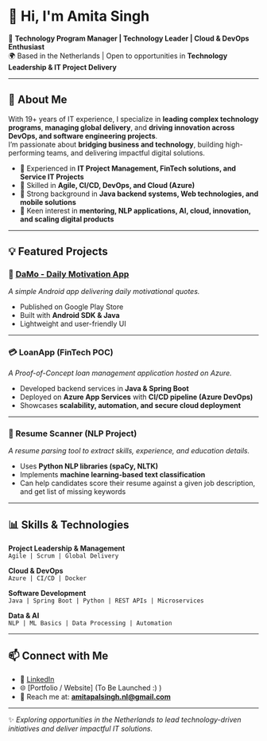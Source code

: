 

# 👋 Hi, I'm Amita Singh  

🚀 **Technology Program Manager | Technology Leader | Cloud & DevOps Enthusiast**  
🌍 Based in the Netherlands | Open to opportunities in **Technology Leadership & IT Project Delivery**  

---

## 🌟 About Me  
With 19+ years of IT experience, I specialize in **leading complex technology programs**, **managing global delivery**, and **driving innovation across DevOps, and software engineering projects**.  
I’m passionate about **bridging business and technology**, building high-performing teams, and delivering impactful digital solutions.  

- 🔹 Experienced in **IT Project Management, FinTech solutions, and Service IT Projects**  
- 🔹 Skilled in **Agile, CI/CD, DevOps, and Cloud (Azure)**  
- 🔹 Strong background in **Java backend systems, Web technologies, and mobile solutions**  
- 🔹 Keen interest in **mentoring, NLP applications, AI, cloud, innovation, and scaling digital products**  

---

## 💡 Featured Projects  

### 📱 [DaMo - Daily Motivation App](https://play.google.com/store/apps/details?id=com.PalasaFamily.DaMoComeBack)  
_A simple Android app delivering daily motivational quotes._  
- Published on Google Play Store  
- Built with **Android SDK & Java**  
- Lightweight and user-friendly UI  

---

### 💳 LoanApp (FinTech POC)  
_A Proof-of-Concept loan management application hosted on Azure._  
- Developed backend services in **Java & Spring Boot**  
- Deployed on **Azure App Services** with **CI/CD pipeline (Azure DevOps)**  
- Showcases **scalability, automation, and secure cloud deployment**  

---

### 📄 Resume Scanner (NLP Project)  
_A resume parsing tool to extract skills, experience, and education details._  
- Uses **Python NLP libraries (spaCy, NLTK)**  
- Implements **machine learning-based text classification**  
- Can help candidates score their resume against a given job description, and get list of missing keywords  

---

## 📊 Skills & Technologies  

**Project Leadership & Management**  
`Agile | Scrum | Global Delivery`  

**Cloud & DevOps**  
`Azure | CI/CD | Docker`  

**Software Development**  
`Java | Spring Boot | Python | REST APIs | Microservices`  

**Data & AI**  
`NLP | ML Basics | Data Processing | Automation`  

---

## 📫 Connect with Me  

- 💼 [LinkedIn](https://www.linkedin.com/in/amitapalsingh/)  
- 🌐 [Portfolio / Website] (To Be Launched :) )  
- 📧 Reach me at: **amitapalsingh.nl@gmail.com**  

---

✨ *Exploring opportunities in the Netherlands to lead technology-driven initiatives and deliver impactful IT solutions.*  

